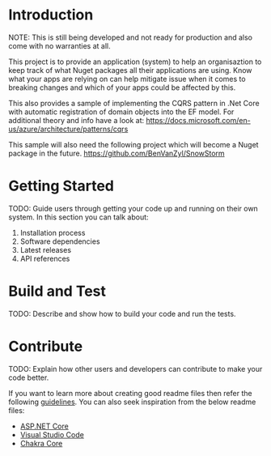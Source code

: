 # Introduction 

NOTE: This is still being developed and not ready for production and also come with no warranties at all.

This project is to provide an application (system) to help an organisaztion to keep track of what Nuget packages all their applications are using.  Know what your apps are relying on can help mitigate issue when it comes to breaking changes and which of your apps could be affected by this.

This also provides a sample of implementing the CQRS pattern in .Net Core with automatic registration of domain objects into the EF model.  For additional theory and info have a look at:
https://docs.microsoft.com/en-us/azure/architecture/patterns/cqrs

This sample will also need the following project which will become a Nuget package in the future.
https://github.com/BenVanZyl/SnowStorm


# Getting Started
TODO: Guide users through getting your code up and running on their own system. In this section you can talk about:
1.	Installation process
2.	Software dependencies
3.	Latest releases
4.	API references

# Build and Test
TODO: Describe and show how to build your code and run the tests. 

# Contribute
TODO: Explain how other users and developers can contribute to make your code better. 

If you want to learn more about creating good readme files then refer the following [guidelines](https://docs.microsoft.com/en-us/azure/devops/repos/git/create-a-readme?view=azure-devops). You can also seek inspiration from the below readme files:
- [ASP.NET Core](https://github.com/aspnet/Home)
- [Visual Studio Code](https://github.com/Microsoft/vscode)
- [Chakra Core](https://github.com/Microsoft/ChakraCore)

